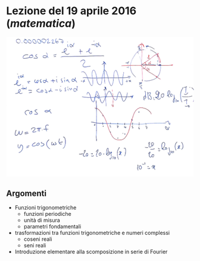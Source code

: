 # Lezione del 19 aprile 2016 (*matematica*)

![whiteboard](./P_20160419.jpg)

## Argomenti

* Funzioni trigonometriche
  * funzioni periodiche
  * unità di misura
  * parametri fondamentali
* trasformazioni tra funzioni trigonometriche e numeri complessi
  * coseni reali
  * seni reali
* Introduzione elementare alla scomposizione in serie di Fourier

